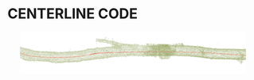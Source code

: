 # CENTERLINE CODE

<div style="display: flex; justify-content: space-around;">
  <img src="centerlineC.png" alt="ScreenShot of centerline " width="90%" />
</div>